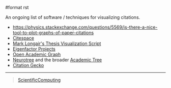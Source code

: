 \#format rst

An ongoing list of software / techniques for visualizing citations.

-   <https://physics.stackexchange.com/questions/5569/is-there-a-nice-tool-to-plot-graphs-of-paper-citations>
-   [Citespace](http://cluster.cis.drexel.edu/~cchen/citespace/)
-   [Mark Longair's Thesis Visualization Script](https://longair.net/blog/2009/10/21/thesis-visualization/)
-   [Eigenfactor Projects](http://www.eigenfactor.org/projects.php)
-   [Open Academic Graph](https://aminer.org/open-academic-graph)
-   [Neurotree](https://neurotree.org) and the broader [Academic Tree](https://academictree.org)
-   [Citation Gecko](https://github.com/CitationGecko)

* * * * *

> [ScientificComputing](../ScientificComputing)
